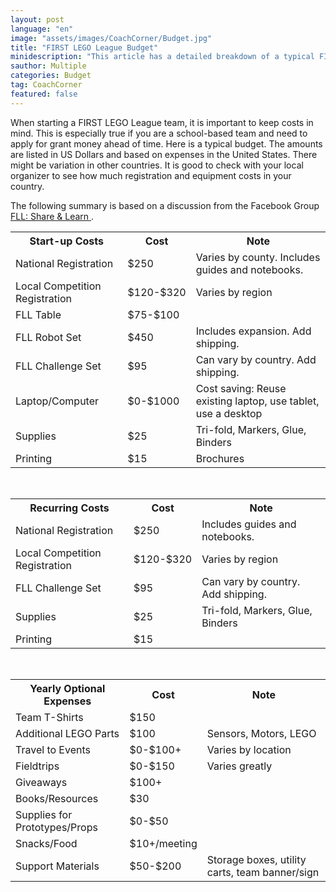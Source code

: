 ```yaml
---
layout: post
language: "en"
image: "assets/images/CoachCorner/Budget.jpg"
title: "FIRST LEGO League Budget"
minidescription: "This article has a detailed breakdown of a typical FIRST LEGO League budget"
sauthor: Multiple
categories: Budget
tag: CoachCorner
featured: false
---
```


When starting a FIRST LEGO League team, it is important to keep costs in mind. This is especially true if you are a school-based team and need to apply for grant money ahead of time. Here is a typical budget. The amounts are listed in US Dollars and based on expenses in the United States. There might be variation in other countries. It is good to check with your local organizer to see how much registration and equipment costs in your country.

The following summary is based on a discussion from the Facebook Group <a href="https://www.facebook.com/groups/FLLShareandLearn/">FLL: Share & Learn </a>.

<table>
<tr>
<th>Start-up Costs</th>
<th>Cost</th>
<th>Note</th>
</tr>

<tr>
<td>National Registration</td>
<td>$250</td>
<td>Varies by county. Includes guides and notebooks.</td>
</tr>

<tr>
<td>Local Competition Registration</td>
<td>$120-$320</td>
<td>Varies by region</td>
</tr>

<tr>
<td>FLL Table</td>
<td>$75-$100</td>
<td></td>
</tr>

<tr>
<td>FLL Robot Set</td>
<td>$450</td>
<td> Includes expansion. Add shipping.</td>
</tr>

<tr>
<td>FLL Challenge Set</td>
<td>$95</td>
<td>Can vary by country. Add shipping.</td>
</tr>

<tr>
<td>Laptop/Computer</td>
<td>$0-$1000</td>
<td>Cost saving: Reuse existing laptop, use tablet, use a desktop</td>
</tr>

<tr>
<td>Supplies</td>
<td>$25</td>
<td>Tri-fold, Markers, Glue, Binders</td>
</tr>

<tr>
<td>Printing</td>
<td>$15</td>
<td>Brochures</td>
</tr>
</table>
<br>

<table>
<tr>
<th>Recurring Costs</th>
<th>Cost</th>
<th>Note</th>
</tr>

<tr>
<td>National Registration</td>
<td>$250</td>
<td>Includes guides and notebooks.</td>
</tr>
<tr>
<td>Local Competition Registration</td>
<td>$120-$320</td>
<td>Varies by region</td>
</tr>

<tr>
<td>FLL Challenge Set</td>
<td>$95</td>
<td>Can vary by country. Add shipping.</td>
</tr>

<tr>
<td>Supplies</td>
<td>$25</td>
<td>Tri-fold, Markers, Glue, Binders</td>
</tr>
</tr>

<tr>
<td>Printing</td>
<td>$15</td>
<td></td>
</tr>
</table>
<br>
<table>
<tr>
<th>Yearly Optional Expenses</th>
<th>Cost</th>
<th>Note</th>
</tr>
<tr>
<td>Team T-Shirts</td>
<td>$150</td>
<td></td>
</tr>
<tr>
<td>Additional LEGO Parts</td>
<td>$100</td>
<td>Sensors, Motors, LEGO</td>
</tr>
<tr>
<td>Travel to Events</td>
<td>$0-$100+</td>
<td>Varies by location</td>
</tr>
<tr>
<td>Fieldtrips</td>
<td>$0-$150</td>
<td>Varies greatly</td>
</tr>
<tr>
<td>Giveaways</td>
<td>$100+</td>
<td></td>
</tr>
<tr>
<td>Books/Resources</td>
<td>$30</td>
<td></td>
</tr>
<tr>
<td>Supplies for Prototypes/Props</td>
<td>$0-$50</td>
<td></td>
</tr>
<tr>
<td>Snacks/Food</td>
<td>$10+/meeting</td>
<td></td>
</tr>
<tr>
<td>Support Materials</td>
<td>$50-$200</td>
<td>Storage boxes, utility carts, team banner/sign</td>
</tr>

</table>
